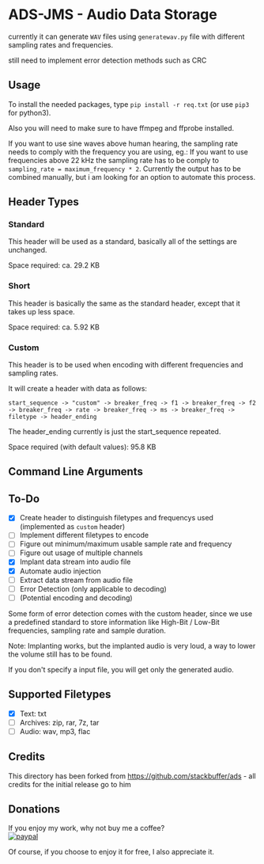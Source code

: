# ADS-JMS - Audio Data Storage

currently it can generate `WAV` files using `generatewav.py` file with different sampling rates and frequencies.

still need to implement error detection methods such as CRC

## Usage

To install the needed packages, type `pip install -r req.txt` (or use `pip3` for python3). 

Also you will need to make sure to have ffmpeg and ffprobe installed.

If you want to use sine waves above human hearing, the sampling rate needs to comply with the frequency you are using, eg.: If you want to use frequencies above 22 kHz the sampling rate has to be comply to `sampling_rate = maximum_frequency * 2`. Currently the output has to be combined manually, but i am looking for an option to automate this process.

## Header Types

### Standard

This header will be used as a standard, basically all of the settings are unchanged.

Space required: ca. 29.2 KB

### Short

This header is basically the same as the standard header, except that it takes up less space.

Space required: ca. 5.92 KB

### Custom

This header is to be used when encoding with different frequencies and sampling rates.

It will create a header with data as follows:

`start_sequence -> "custom" -> breaker_freq -> f1 -> breaker_freq -> f2 -> breaker_freq -> rate -> breaker_freq -> ms -> breaker_freq -> filetype -> header_ending`

The header_ending currently is just the start_sequence repeated.

Space required (with default values): 95.8 KB

## Command Line Arguments

## To-Do

 - [x] Create header to distinguish filetypes and frequencys used (implemented as `custom` header)
 - [ ] Implement different filetypes to encode
 - [ ] Figure out minimum/maximum usable sample rate and frequency
 - [ ] Figure out usage of multiple channels
 - [x] Implant data stream into audio file
 - [x] Automate audio injection
 - [ ] Extract data stream from audio file
 - [ ] Error Detection (only applicable to decoding)
 - [ ] (Potential encoding and decoding)

Some form of error detection comes with the custom header, since we use a predefined standard to store information like High-Bit / Low-Bit frequencies, sampling rate and sample duration.

Note: Implanting works, but the implanted audio is very loud, a way to lower the volume still has to be found.

If you don't specify a input file, you will get only the generated audio.

## Supported Filetypes

 - [x] Text: txt
 - [ ] Archives: zip, rar, 7z, tar
 - [ ] Audio: wav, mp3, flac

## Credits

This directory has been forked from https://github.com/stackbuffer/ads - all credits for the initial release go to him


## Donations

If you enjoy my work, why not buy me a coffee?      
[![paypal](https://www.paypalobjects.com/en_US/DK/i/btn/btn_donateCC_LG.gif)](https://www.paypal.com/donate/?hosted_button_id=K5KVUTX6HJHXU)

Of course, if you choose to enjoy it for free, I also appreciate it.

